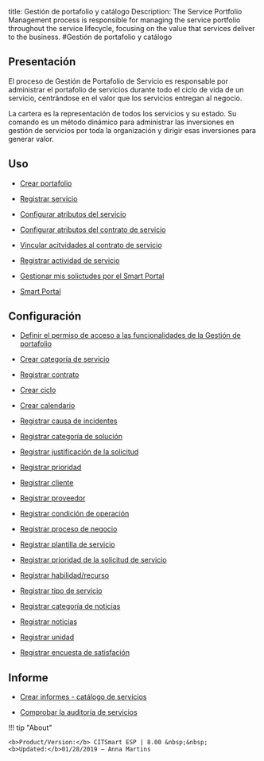 title: Gestión de portafolio y catálogo
Description: The Service Portfolio Management process is responsible for managing the service portfolio throughout the service lifecycle, focusing on the value that services deliver to the business.
#Gestión de portafolio y catálogo

Presentación
----------------

El proceso de Gestión de Portafolio de Servicio es responsable por administrar el portafolio de servicios durante todo el ciclo de vida de un servicio, centrándose en el valor que los servicios entregan al negocio.

La cartera es la representación de todos los servicios y su estado. Su comando es un método dinámico para administrar las inversiones en gestión de servicios por toda la organización y dirigir esas inversiones para generar valor.

Uso
-------

- [Crear portafolio](/es-es/citsmart-esp-8/processes/portfolio-and-catalog/use/create-the-portfolio.html)

- [Registrar servicio](/es-es/citsmart-esp-8/processes/portfolio-and-catalog/use/register-a-service.html)

- [Configurar atributos del servicio](/es-es/citsmart-esp-8/processes/portfolio-and-catalog/use/configure-services-attributes.html)

- [Configurar atributos del contrato de servicio](/es-es/citsmart-esp-8/processes/portfolio-and-catalog/use/service-contract-attributes.html)

- [Vincular acitvidades al contrato de servicio](/es-es/citsmart-esp-8/processes/portfolio-and-catalog/use/link-activity-to-service-contract.html)

- [Registrar actividad de servicio](/es-es/citsmart-esp-8/processes/portfolio-and-catalog/use/register-service-activity.html)

- [Gestionar mis solictudes por el Smart Portal](/es-es/citsmart-esp-8/processes/portfolio-and-catalog/use/request-through-Smart-Portal.html)

- [Smart Portal](/es-es/citsmart-esp-8/processes/portfolio-and-catalog/use/smart-portal.html)

Configuración
-----------------

- [Definir el permiso de acceso a las funcionalidades de la Gestión de portafolio](/es-es/citsmart-esp-8/initial-settings/access-settings/profile/portfolio-management.html)

- [Crear categoría de servicio](/es-es/citsmart-esp-8/processes/portfolio-and-catalog/configuration/create-service-category.html)

- [Registrar contrato](/es-es/citsmart-esp-8/processes/portfolio-and-catalog/configuration/register-contract.html)

- [Crear ciclo](/es-es/citsmart-esp-8/platform-administration/time/create-cycle.html)

- [Crear calendario](/es-es/citsmart-esp-8/platform-administration/time/create-calendar.html)

- [Registrar causa de incidentes](/es-es/citsmart-esp-8/processes/portfolio-and-catalog/configuration/register-cause-incidents.html)

- [Registrar categoría de solución](/es-es/citsmart-esp-8/processes/portfolio-and-catalog/configuration/register-solution-category.html)

- [Registrar justificación de la solicitud](/es-es/citsmart-esp-8/processes/portfolio-and-catalog/configuration/register-request-justification.html)

- [Registrar prioridad](/es-es/citsmart-esp-8/processes/portfolio-and-catalog/configuration/register-priority.html)

- [Registrar cliente](/es-es/citsmart-esp-8/processes/portfolio-and-catalog/configuration/register-client.html)

- [Registrar proveedor](/es-es/citsmart-esp-8/processes/portfolio-and-catalog/configuration/register-provider.html)

- [Registrar condición de operación](/es-es/citsmart-esp-8/processes/portfolio-and-catalog/configuration/register-operating-condition.html)

- [Registrar proceso de negocio](/es-es/citsmart-esp-8/processes/portfolio-and-catalog/configuration/register-business-process.html)

- [Registrar plantilla de servicio](/es-es/citsmart-esp-8/processes/portfolio-and-catalog/configuration/register-service-template.html)

- [Registrar prioridad de la solicitud de servicio](/es-es/citsmart-esp-8/processes/portfolio-and-catalog/configuration/register-service-request-priority.html)

- [Registrar habilidad/recurso](/es-es/citsmart-esp-8/processes/portfolio-and-catalog/configuration/register-skill-resource.html)

- [Registrar tipo de servicio](/es-es/citsmart-esp-8/processes/portfolio-and-catalog/configuration/register-type-of-service.html)

- [Registrar categoría de noticias](/es-es/citsmart-esp-8/processes/portfolio-and-catalog/configuration/register-news-category.html)

- [Registrar noticias](/es-es/citsmart-esp-8/processes/portfolio-and-catalog/configuration/register-news.html)

- [Registrar unidad](/es-es/citsmart-esp-8/platform-administration/region-and-language/register-unit.html)

- [Registrar encuesta de satisfación](/es-es/citsmart-esp-8/processes/portfolio-and-catalog/configuration/register-satisfaction-survey.html)

Informe
----------

- [Crear informes - catálogo de servicios](/es-es/citsmart-esp-8/processes/portfolio-and-catalog/configuration/reports-service-catalog.html)

- [Comprobar la auditoría de servicios](/es-es/citsmart-esp-8/processes/portfolio-and-catalog/use/service-audit.html)

!!! tip "About"

    <b>Product/Version:</b> CITSmart ESP | 8.00 &nbsp;&nbsp;
    <b>Updated:</b>01/28/2019 – Anna Martins
